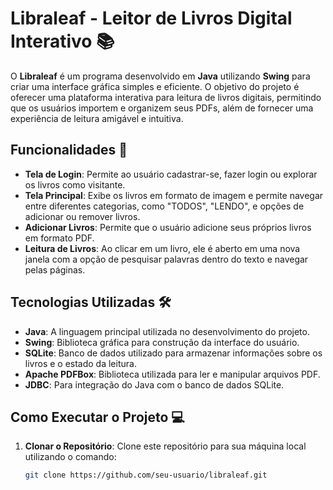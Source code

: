 # Libraleaf - Leitor de Livros Digital Interativo 📚

O **Libraleaf** é um programa desenvolvido em **Java** utilizando **Swing** para criar uma interface gráfica simples e eficiente. O objetivo do projeto é oferecer uma plataforma interativa para leitura de livros digitais, permitindo que os usuários importem e organizem seus PDFs, além de fornecer uma experiência de leitura amigável e intuitiva.

## Funcionalidades 🔧

- **Tela de Login**: Permite ao usuário cadastrar-se, fazer login ou explorar os livros como visitante.
- **Tela Principal**: Exibe os livros em formato de imagem e permite navegar entre diferentes categorias, como "TODOS", "LENDO", e opções de adicionar ou remover livros.
- **Adicionar Livros**: Permite que o usuário adicione seus próprios livros em formato PDF.
- **Leitura de Livros**: Ao clicar em um livro, ele é aberto em uma nova janela com a opção de pesquisar palavras dentro do texto e navegar pelas páginas.

## Tecnologias Utilizadas 🛠️

- **Java**: A linguagem principal utilizada no desenvolvimento do projeto.
- **Swing**: Biblioteca gráfica para construção da interface do usuário.
- **SQLite**: Banco de dados utilizado para armazenar informações sobre os livros e o estado da leitura.
- **Apache PDFBox**: Biblioteca utilizada para ler e manipular arquivos PDF.
- **JDBC**: Para integração do Java com o banco de dados SQLite.

## Como Executar o Projeto 💻

1. **Clonar o Repositório**:
   Clone este repositório para sua máquina local utilizando o comando:
   ```bash
   git clone https://github.com/seu-usuario/libraleaf.git
